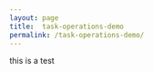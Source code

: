 ```yaml
---
layout: page
title:  task-operations-demo
permalink: /task-operations-demo/
---
```


this is a test
